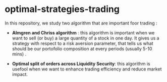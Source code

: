# optimal-strategies-trading

In this repository, we study two algorithm that are important foor trading :

- **Almgren and Chriss algorithm** : this algorithm is important when we want to sell (or buy) a large quantity of a stock in one day. It gives us a strategy with respect to a risk aversion parameter, that tells us what should be our portofolio composition at every periods (usually 5-10 mins) .

- **Optimal split of orders across Liquidity Security**: this algorithm is usefool when we want to enhance trading efficiency and reduce market impact.
